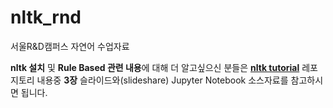 # nltk_rnd
서울R&amp;D캠퍼스 자연어 수업자료

**nltk 설치** 및 **Rule Based 관련 내용**에 대해 더 알고싶으신 분들은 [**nltk tutorial**](https://github.com/YongBeomKim/nltk_tutorial) 레포지토리 내용중 **3장** 슬라이드와(slideshare) Jupyter Notebook 소스자료를 참고하시면 됩니다.